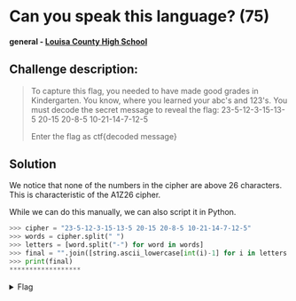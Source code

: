 # Can you speak this language? (75)
#### general - [Louisa County High School](../main.md)

## Challenge description:
> To capture this flag, you needed to have made good grades in Kindergarten. You know, where you learned your abc's and 123's. You must decode the secret message to reveal the flag: 23-5-12-3-15-13-5 20-15 20-8-5 10-21-14-7-12-5
>
> Enter the flag as ctf{decoded message}


## Solution 
We notice that none of the numbers in the cipher are above 26 characters. This is characteristic of the A1Z26 cipher.

While we can do this manually, we can also script it in Python.

```py
>>> cipher = "23-5-12-3-15-13-5 20-15 20-8-5 10-21-14-7-12-5"
>>> words = cipher.split(" ") 
>>> letters = [word.split("-") for word in words]
>>> final = "".join([string.ascii_lowercase[int(i)-1] for i in letters for l in i])
>>> print(final)
******************
```

<details> 
    <summary>Flag</summary>
ctf{welcometothejungle}
</details>